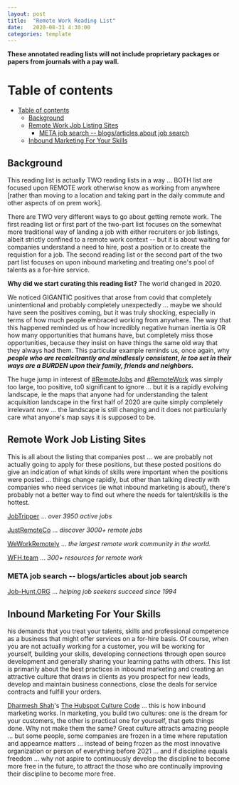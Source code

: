 ```yaml
---
layout: post
title:  "Remote Work Reading List"
date:   2020-08-31 4:30:00
categories: template
---
```



**These annotated reading lists will not include proprietary packages or papers from journals with a pay wall.**

# Table of contents
- [Table of contents](#table-of-contents)
  - [Background <a name="background"></a>](#background-)
  - [Remote Work Job Listing Sites <a name="paragraph1"></a>](#remote-work-job-listing-sites-)
    - [META job search -- blogs/articles about job search <a name="subparagraph1"></a>](#meta-job-search----blogsarticles-about-job-search-)
  - [Inbound Marketing For Your Skills<a name="paragraph2"></a>](#inbound-marketing-for-your-skills)

## Background <a name="background"></a>

This reading list is actually TWO reading lists in a way ... BOTH list are focused upon REMOTE work otherwise know as working from anywhere [rather than moving to a location and taking part in the daily commute and other aspects of on prem work].

There are TWO very different ways to go about getting remote work. The first reading list or first part of the two-part list focuses on the somewhat more traditional way of landing a job with either recruiters or job listings, albeit strictly confined to a remote work context -- but it is about waiting for companies understand a need to hire, post a position or to create the requistion for a job. The second reading list or the second part of the two part list focuses on upon inbound marketing and treating one's pool of talents as a for-hire service.  

**Why did we start curating this reading list?**
The world changed in 2020.

We noticed GIGANTIC positives that arose from covid that completely unintentional and probably completely unexpectedly ... maybe we should have seen the positives coming, but it was truly shocking, especially in terms of how much people embraced working from anywhere. The way that this happened reminded us of how incredibly negative human inertia is OR how many opportunities that humans have, but completely miss those opportunities, because they insist on have things the same old way that they always had them. This particular example reminds us, once again, why ***people who are recalcitrantly and mindlessly consistent, ie too set in their ways are a BURDEN upon their family, friends and neighbors.***

The huge jump in interest of [#RemoteJobs](https://twitter.com/search?q=%23remotejobs&src=typeahead_click&f=live) and [#RemoteWork](https://twitter.com/search?q=%23remotework&src=typed_query&f=live) was simply too large, too positive, to0 significant to ignore ... but it is a rapidly evolving landscape, ie the maps that anyone had for understanding the talent acquisition landscape in the first half of 2020 are quite simply completely irrelevant now ... the landscape is still changing and it does not particularly care what anyone's map says it is supposed to be.


## Remote Work Job Listing Sites <a name="paragraph1"></a>

This is all about the listing that companies post ... we are probably not actually going to apply for these positions, but these posted positions do give an indication of what kinds of skills were important when the positions were posted ... things change rapidly, but other than talking directly with companies who need services (ie what inbound marketing is about), there's probably not a better way to find out where the needs for talent/skills is the hottest. 

[JobTripper](https://jobtripper.com/All-jobs) ... *over 3950 active jobs*

[JustRemoteCo](https://justremote.co/) ... *discover 3000+ remote jobs*

[WeWorkRemotely](https://weworkremotely.com/) ...  *the largest remote work community in the world.*

[WFH.team](https://wfh.team/) ... *300+ resources for remote work*

### META job search -- blogs/articles about job search <a name="subparagraph1"></a>

[Job-Hunt.ORG](https://www.job-hunt.org/) ... *helping job seekers succeed since 1994* 

## Inbound Marketing For Your Skills<a name="paragraph2"></a>
his demands that you treat your talents, skills and professional competence as a business that might offer services on a for-hire basis. Of course, when you are not actually working for a customer, you will be working for yourself, building your skills, developing connections through open source development and generally sharing your learning paths with others. This list is primarily about the best practices in inbound marketing and creating an attractive culture that draws in clients as you prospect for new leads, develop and maintain business connections, close the deals for service contracts and fulfill your orders.

[Dharmesh Shah](https://network.hubspot.com/profile/dharmesh)'s [The Hubspot Culture Code](https://network.hubspot.com/slides/the-hubspot-culture-code) ... this is how inbound marketing works. In marketing, you build two cultures: one is the dream for your customers, the other is practical one for yourself, that gets things done. Why not make them the same? Great culture attracts amazing people ... but some people, some companies are frozen in a time where reputation and appearnce matters ... instead of being frozen as the most innovative organization or person of everything before 2021 ... and if discipline equals freedom ... why not aspire to continuously develop the discipline to become more free in the future, to attract the those who are continually improving their discipline to become more free.